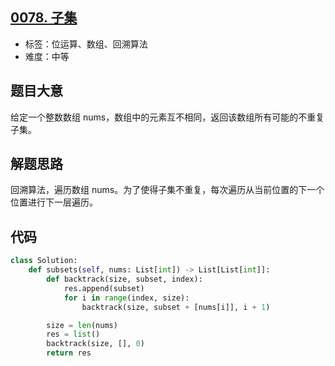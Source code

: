 ## [0078. 子集](https://leetcode-cn.com/problems/subsets/)

- 标签：位运算、数组、回溯算法
- 难度：中等

## 题目大意

给定一个整数数组 nums，数组中的元素互不相同，返回该数组所有可能的不重复子集。

## 解题思路

回溯算法，遍历数组 nums。为了使得子集不重复，每次遍历从当前位置的下一个位置进行下一层遍历。

## 代码

```Python
class Solution:
    def subsets(self, nums: List[int]) -> List[List[int]]:
        def backtrack(size, subset, index):
            res.append(subset)
            for i in range(index, size):
                backtrack(size, subset + [nums[i]], i + 1)

        size = len(nums)
        res = list()
        backtrack(size, [], 0)
        return res
```

